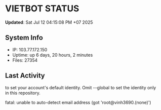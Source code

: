 # VIETBOT STATUS
**Updated**: Sat Jul 12 04:15:08 PM +07 2025

## System Info
- IP: 103.77.172.150
- Uptime: up 6 days, 20 hours, 2 minutes
- Files: 27354

## Last Activity

to set your account's default identity.
Omit --global to set the identity only in this repository.

fatal: unable to auto-detect email address (got 'root@vinh3690.(none)')
